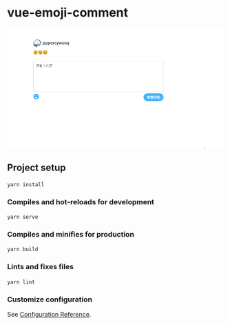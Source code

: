 # vue-emoji-comment

![image](https://github.com/pppercyWang/vue-emoji-comment/blob/master/src/assets/img/demo_comment.gif)

## Project setup
```
yarn install
```

### Compiles and hot-reloads for development
```
yarn serve
```

### Compiles and minifies for production
```
yarn build
```

### Lints and fixes files
```
yarn lint
```

### Customize configuration
See [Configuration Reference](https://cli.vuejs.org/config/).
